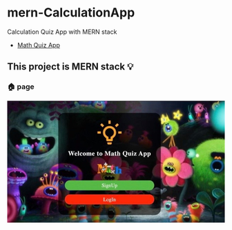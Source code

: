 # mern-CalculationApp
Calculation Quiz App with MERN stack
- [Math Quiz App](https://quizmathapp.herokuapp.com/)
## This project is MERN stack :bulb:
### :house: page
![](client/src/images/REDME-IMAGES/homepage.jpg)
